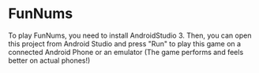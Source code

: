 # FunNums
To play FunNums, you need to install AndroidStudio 3. 
Then, you can open this project from Android Studio and press "Run" to play this game on a connected Android Phone
or an emulator (The game performs and feels better on actual phones!)
